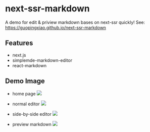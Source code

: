 # next-ssr-markdown
A demo for edit &amp; priview markdown bases on next-ssr quickly! See: https://guopingxiao.github.io/next-ssr-markdown

## Features
 - next.js
 - simplemde-markdown-editor
 - react-markdown

## Demo Image
 - home page
  ![](https://user-gold-cdn.xitu.io/2019/2/25/169203f9e7cad512?w=2348&h=1040&f=png&s=1586684)
 
 - normal editor
  ![](https://user-gold-cdn.xitu.io/2019/2/25/169203ff351e6fd5?w=1228&h=1198&f=png&s=517734)
 
 - side-by-side editor
  ![](https://user-gold-cdn.xitu.io/2019/2/25/16920404565fb5db?w=2292&h=792&f=png&s=134608)
 
 - preview markdown
  ![](https://user-gold-cdn.xitu.io/2019/2/25/16920406f5cbca8f?w=2046&h=850&f=png&s=160736)
